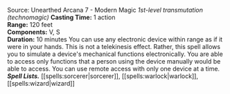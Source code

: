 Source: Unearthed Arcana 7 - Modern Magic
*1st-level transmutation (technomagic)*
**Casting Time:** 1 action  
**Range:** 120 feet  
**Components:** V, S  
**Duration:** 10 minutes
You can use any electronic device within range as if it were in your hands. This is not a telekinesis effect. Rather, this spell allows you to simulate a device's mechanical functions electronically. You are able to access only functions that a person using the device manually would be able to access. You can use remote access with only one device at a time.
***Spell Lists.*** [[spells:sorcerer|sorcerer]], [[spells:warlock|warlock]], [[spells:wizard|wizard]]
